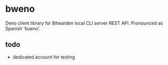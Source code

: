 # bweno

Deno client library for Bitwarden local CLI server REST API. Pronounced as Spanish 'bueno'.

## todo
* dedicated account for testing

